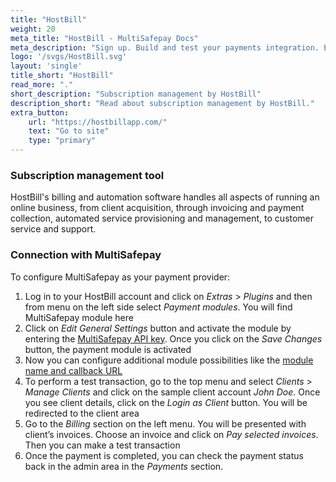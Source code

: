 ```yaml
---
title: "HostBill"
weight: 20
meta_title: "HostBill - MultiSafepay Docs"
meta_description: "Sign up. Build and test your payments integration. Explore our products and services. Use our API Reference, SDKs, and wrappers. Get support."
logo: '/svgs/HostBill.svg'
layout: 'single'
title_short: "HostBill"
read_more: "."
short_description: "Subscription management by HostBill"
description_short: "Read about subscription management by HostBill."
extra_button:
    url: "https://hostbillapp.com/" 
    text: "Go to site" 
    type: "primary"
---
```


### Subscription management tool
HostBill's billing and automation software handles all aspects of running an online business, from client acquisition, through invoicing and payment collection, automated service provisioning and management, to customer service and support.

### Connection with MultiSafepay
To configure MultiSafepay as your payment provider:

1. Log in to your HostBill account and click on _Extras_ > _Plugins_ and then from menu on the left side select _Payment modules_. You will find MultiSafepay module here
2. Click on _Edit General Settings_ button and activate the module by entering the [MultiSafepay API key](/faq/general/multisafepay-glossary/#api-key). Once you click on the _Save Changes_ button, the payment module is activated
3. Now you can configure additional module possibilities like the [module name and callback URL](https://hostbill.atlassian.net/wiki/spaces/DOCS/pages/559120402/MultiSafepay)
4. To perform a test transaction, go to the top menu and select _Clients_ > _Manage Clients_ and click on the sample client account _John Doe_. Once you see client details, click on the _Login as Client_ button. You will be redirected to the client area
5. Go to the _Billing_ section on the left menu. You will be presented with client’s invoices. Choose an invoice and click on _Pay selected invoices_. Then you can make a test transaction
6. Once the payment is completed, you can check the payment status back in the admin area in the _Payments_ section.
